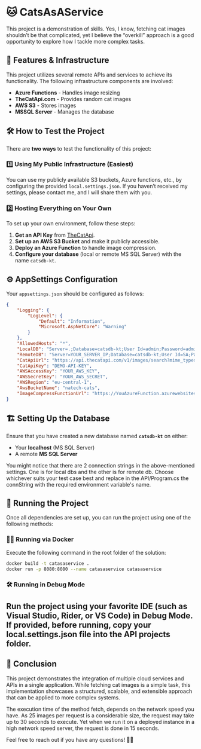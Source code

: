 # 🐱 CatsAsAService

This project is a demonstration of skills. Yes, I know, fetching cat images shouldn’t be that complicated, yet I believe the “overkill” approach is a good opportunity to explore how I tackle more complex tasks.

## 🚀 Features & Infrastructure

This project utilizes several remote APIs and services to achieve its functionality. The following infrastructure components are involved:

- **Azure Functions** - Handles image resizing
- **TheCatApi.com** - Provides random cat images
- **AWS S3** - Stores images
- **MSSQL Server** - Manages the database

## 🛠️ How to Test the Project

There are **two ways** to test the functionality of this project:

### 1️⃣ Using My Public Infrastructure (Easiest)
You can use my publicly available S3 buckets, Azure functions, etc., by configuring the provided `local.settings.json`. If you haven’t received my settings, please contact me, and I will share them with you.

### 2️⃣ Hosting Everything on Your Own
To set up your own environment, follow these steps:

1. **Get an API Key** from [TheCatApi](https://thecatapi.com/).
2. **Set up an AWS S3 Bucket** and make it publicly accessible.
3. **Deploy an Azure Function** to handle image compression.
4. **Configure your database** (local or remote MS SQL Server) with the name `catsdb-kt`.

## ⚙️ AppSettings Configuration

Your `appsettings.json` should be configured as follows:

```json
{
    "Logging": {
        "LogLevel": {
            "Default": "Information",
            "Microsoft.AspNetCore": "Warning"
        }
    },
    "AllowedHosts": "*",
    "LocalDB": "Server=.;Database=catsdb-kt;User Id=admin;Password=admin;",
    "RemoteDB": "Server=YOUR_SERVER_IP;Database=catsdb-kt;User Id=SA;Password=admin@1234;TrustServerCertificate=True;Connection Timeout=30",
    "CatApiUrl": "https://api.thecatapi.com/v1/images/search?mime_types=jpg&has_breeds=true&order=RANDOM&limit=25",
    "CatApiKey": "DEMO-API-KEY",
    "AWSAccessKey": "YOUR_AWS_KEY",
    "AWSSecretKey": "YOUR_AWS_SECRET",
    "AWSRegion": "eu-central-1",
    "AwsBucketName": "natech-cats",
    "ImageCompressFunctionUrl": "https://YouAzureFunction.azurewebsites.net/api/ImageResizeFunction"
}
```

## 🏗️ Setting Up the Database

Ensure that you have created a new database named **`catsdb-kt`** on either:
- Your **localhost** (MS SQL Server)
- A remote **MS SQL Server**

You might notice that there are 2 connection strings in the above-mentioned settings. One is for local dbs and the other is for remote db.
Choose whichever suits your test case best and replace in the API/Program.cs the connString with the required environment variable's name.

## 🐳 Running the Project

Once all dependencies are set up, you can run the project using one of the following methods:

### 🏃‍♂️ Running via Docker

Execute the following command in the root folder of the solution:
```sh
docker build -t catasaservice .
docker run -p 8080:8080 --name catasaservice catasaservice
```

### 🛠️ Running in Debug Mode
Run the project using your favorite IDE (such as **Visual Studio**, **Rider**, or **VS Code**) in **Debug Mode**.
If provided, before running, copy your local.settings.json file into the API projects folder.
---

## 🎯 Conclusion
This project demonstrates the integration of multiple cloud services and APIs in a single application. While fetching cat images is a simple task, this implementation showcases a structured, scalable, and extensible approach that can be applied to more complex systems.

The execution time of the method fetch, depends on the network speed you have. As 25 images per request is a considerable size, the request may take up to 30 seconds to execute. Yet when we run it on a deployed instance in a high network speed server, the request is done in 15 seconds.

Feel free to reach out if you have any questions! 🚀🐱